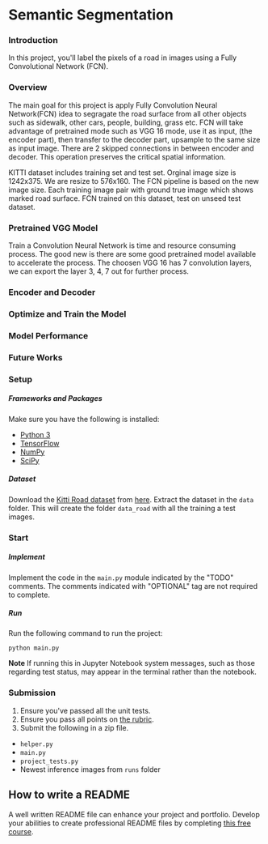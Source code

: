 # Semantic Segmentation

### Introduction
In this project, you'll label the pixels of a road in images using a Fully Convolutional Network (FCN).

### Overview

The main goal for this project is apply Fully Convolution Neural Network(FCN) idea to segragate the road surface from all other objects such as sidewalk, other cars, people, building, grass etc. FCN will take advantage of pretrained mode such as VGG 16 mode, use it as input, (the encoder part), then transfer to the decoder part, upsample to the same size as input image. There are 2 skipped connections in between encoder and decoder. This operation preserves the critical spatial information. 

KITTI dataset includes training set and test set. Orginal image size is 1242x375. We are resize to 576x160. The FCN pipeline is based on the new image size. Each training image pair with ground true image which shows marked road surface. FCN trained on this dataset, test on unseed test dataset. 

### Pretrained VGG Model

Train a Convolution Neural Network is time and resource consuming process. The good new is there are some good pretrained model available to accelerate the process. The choosen VGG 16 has 7 convolution layers, we can export the layer 3, 4, 7 out for further process.    


### Encoder and Decoder

### Optimize and Train the Model

### Model Performance

### Future Works


### Setup
##### Frameworks and Packages
Make sure you have the following is installed:
 - [Python 3](https://www.python.org/)
 - [TensorFlow](https://www.tensorflow.org/)
 - [NumPy](http://www.numpy.org/)
 - [SciPy](https://www.scipy.org/)
##### Dataset
Download the [Kitti Road dataset](http://www.cvlibs.net/datasets/kitti/eval_road.php) from [here](http://www.cvlibs.net/download.php?file=data_road.zip).  Extract the dataset in the `data` folder.  This will create the folder `data_road` with all the training a test images.

### Start
##### Implement
Implement the code in the `main.py` module indicated by the "TODO" comments.
The comments indicated with "OPTIONAL" tag are not required to complete.
##### Run
Run the following command to run the project:
```
python main.py
```
**Note** If running this in Jupyter Notebook system messages, such as those regarding test status, may appear in the terminal rather than the notebook.

### Submission
1. Ensure you've passed all the unit tests.
2. Ensure you pass all points on [the rubric](https://review.udacity.com/#!/rubrics/989/view).
3. Submit the following in a zip file.
 - `helper.py`
 - `main.py`
 - `project_tests.py`
 - Newest inference images from `runs` folder
 
 ## How to write a README
A well written README file can enhance your project and portfolio.  Develop your abilities to create professional README files by completing [this free course](https://www.udacity.com/course/writing-readmes--ud777).
